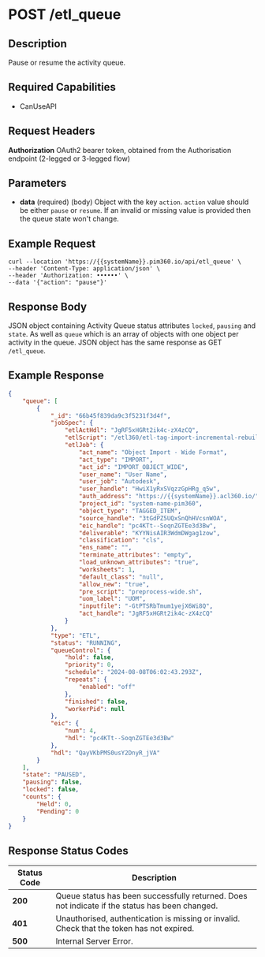 # POST /etl_queue

## Description
Pause or resume the activity queue.

## Required Capabilities
* CanUseAPI

## Request Headers

**Authorization** OAuth2 bearer token, obtained from the Authorisation endpoint (2-legged or 3-legged flow)

## Parameters
* **data** (required) (body) Object with the key `action`. `action` value should be either `pause` or `resume`. If an invalid or missing value is provided then the queue state won't change.

## Example Request
```
curl --location 'https://{{systemName}}.pim360.io/api/etl_queue' \
--header 'Content-Type: application/json' \
--header 'Authorization: ••••••' \
--data '{"action": "pause"}'
```

## Response Body
JSON object containing Activity Queue status attributes `locked`, `pausing` and `state`. As well as `queue` which is an array of objects with one object per activity in the queue. JSON object has the same response as GET `/etl_queue`. 

## Example Response
```JSON
{
    "queue": [
        {
            "_id": "66b45f839da9c3f5231f3d4f",
            "jobSpec": {
                "etlActHdl": "JgRF5xHGRt2ik4c-zX4zCQ",
                "etlScript": "/etl360/etl-tag-import-incremental-rebuild/build/etl-tag-import-incremental-rebuild.js",
                "etlJob": {
                    "act_name": "Object Import - Wide Format",
                    "act_type": "IMPORT",
                    "act_id": "IMPORT_OBJECT_WIDE",
                    "user_name": "User Name",
                    "user_job": "Autodesk",
                    "user_handle": "HwiX1yRxSVqzzGpHRg_q5w",
                    "auth_address": "https://{{systemName}}.acl360.io/",
                    "project_id": "system-name-pim360",
                    "object_type": "TAGGED_ITEM",
                    "source_handle": "3tGdPZ5UQxSnQhHVcsnWOA",
                    "eic_handle": "pc4KTt--SoqnZGTEe3d3Bw",
                    "deliverable": "KYYNisAIR3WdmDWgag1zow",
                    "classification": "cls",
                    "ens_name": "",
                    "terminate_attributes": "empty",
                    "load_unknown_attributes": "true",
                    "worksheets": 1,
                    "default_class": "null",
                    "allow_new": "true",
                    "pre_script": "preprocess-wide.sh",
                    "uom_label": "UOM",
                    "inputfile": "-GtPTSRbTmum1yejX6Wi8Q",
                    "act_handle": "JgRF5xHGRt2ik4c-zX4zCQ"
                }
            },
            "type": "ETL",
            "status": "RUNNING",
            "queueControl": {
                "hold": false,
                "priority": 0,
                "schedule": "2024-08-08T06:02:43.293Z",
                "repeats": {
                    "enabled": "off"
                },
                "finished": false,
                "workerPid": null
            },
            "eic": {
                "num": 4,
                "hdl": "pc4KTt--SoqnZGTEe3d3Bw"
            },
            "hdl": "QayVKbPMS0usY2DnyR_jVA"
        }
    ],
    "state": "PAUSED",
    "pausing": false,
    "locked": false,
    "counts": {
        "Held": 0,
        "Pending": 0
    }
}
```

## Response Status Codes
| Status Code | Description |
| -------- | ------- |
|**200** |Queue status has been successfully returned. Does not indicate if the status has been changed.|
|**401** |Unauthorised, authentication is missing or invalid. Check that the token has not expired.|
|**500** |Internal Server Error.|


